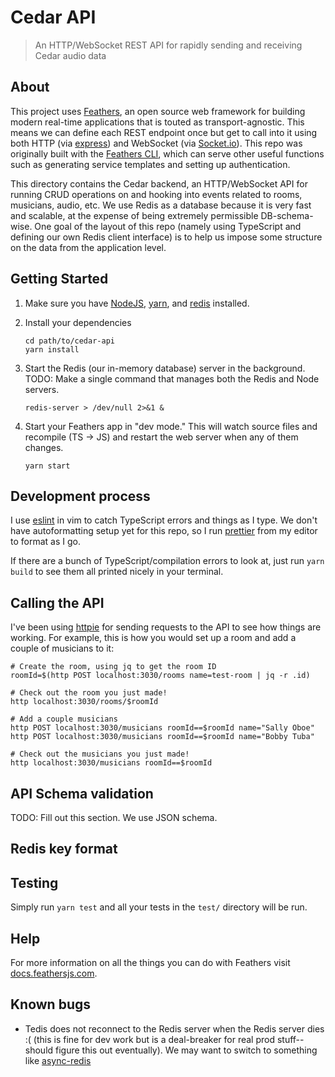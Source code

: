 # Cedar API

> An HTTP/WebSocket REST API for rapidly sending and receiving Cedar audio data

## About

This project uses [Feathers](http://feathersjs.com), an open source web
framework for building modern real-time applications that is touted as
transport-agnostic. This means we can define each REST endpoint once but get to
call into it using both HTTP (via [express](https://expressjs.com/)) and
WebSocket (via [Socket.io](https://socket.io/)). This repo was originally built
with the [Feathers
CLI](https://docs.feathersjs.com/guides/basics/generator.html), which can serve
other useful functions such as generating service templates and setting up
authentication.

This directory contains the Cedar backend, an HTTP/WebSocket API for running
CRUD operations on and hooking into events related to rooms, musicians, audio,
etc. We use Redis as a database because it is very fast and scalable, at the
expense of being extremely permissible DB-schema-wise. One goal of the layout
of this repo (namely using TypeScript and defining our own Redis client
interface) is to help us impose some structure on the data from the application
level.

## Getting Started

1. Make sure you have [NodeJS](https://nodejs.org/),
   [yarn](https://yarnpkg.com/getting-started/install), and
   [redis](https://redis.io/) installed.

2. Install your dependencies

    ```
    cd path/to/cedar-api
    yarn install
    ```

3. Start the Redis (our in-memory database) server in the background. TODO:
   Make a single command that manages both the Redis and Node servers.

    ```
    redis-server > /dev/null 2>&1 &
    ```

4. Start your Feathers app in "dev mode." This will watch source files and
   recompile (TS -> JS) and restart the web server when any of them changes.

    ```
    yarn start
    ```

## Development process

I use [eslint](https://eslint.org/) in vim to catch TypeScript errors and
things as I type. We don't have autoformatting setup yet for this repo, so I
run [prettier](https://prettier.io/) from my editor to format as I go.

If there are a bunch of TypeScript/compilation errors to look at, just run
`yarn build` to see them all printed nicely in your terminal.

## Calling the API

I've been using [httpie](https://httpie.org/) for sending requests to the API
to see how things are working. For example, this is how you would set up a room
and add a couple of musicians to it:

```
# Create the room, using jq to get the room ID
roomId=$(http POST localhost:3030/rooms name=test-room | jq -r .id)

# Check out the room you just made!
http localhost:3030/rooms/$roomId

# Add a couple musicians
http POST localhost:3030/musicians roomId==$roomId name="Sally Oboe"
http POST localhost:3030/musicians roomId==$roomId name="Bobby Tuba"

# Check out the musicians you just made!
http localhost:3030/musicians roomId==$roomId
```

## API Schema validation

TODO: Fill out this section. We use JSON schema.

## Redis key format

## Testing

Simply run `yarn test` and all your tests in the `test/` directory will be run.

## Help

For more information on all the things you can do with Feathers visit
[docs.feathersjs.com](http://docs.feathersjs.com).

## Known bugs

* Tedis does not reconnect to the Redis server when the Redis server dies :(
  (this is fine for dev work but is a deal-breaker for real prod stuff--should
  figure this out eventually). We may want to switch to something like
  [async-redis](https://www.npmjs.com/package/async-redis)
